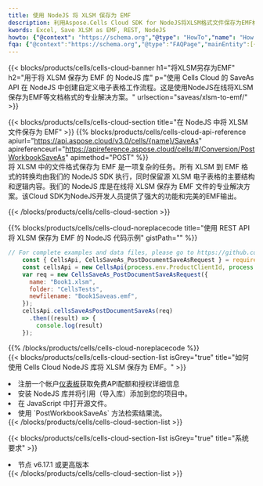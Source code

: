 ```yaml
---
title: 使用 NodeJS 将 XLSM 保存为 EMF
description: 利用Aspose.Cells Cloud SDK for NodeJS将XLSM格式文件保存为EMF格式文件。
kwords: Excel, Save XLSM as EMF, REST, NodeJS
howto: {"@context": "https://schema.org","@type": "HowTo","name": "How to save XLSM as EMF using the Cells Cloud NodeJS library.","description": "How to save XLSM as EMF using the Cells Cloud NodeJS library.","image": {"@type": "ImageObject"},"url": "/nodejs/saveas/xlsm-to-emf/","step": [{ "@type": "HowToStep","name": "How to save XLSM as EMF using the Cells Cloud NodeJS library. step 1", "image": {"@type": "ImageObject",},"url": "/nodejs/saveas/xlsm-to-emf/","text": "Register an account at <a href='https://dashboard.aspose.cloud/'>Dashboard</a> to get free API quota & authorization details",},{ "@type": "HowToStep","name": "How to save XLSM as EMF using the Cells Cloud NodeJS library. step 1", "image": {"@type": "ImageObject",},"url": "/nodejs/saveas/xlsm-to-emf/","text": "Install NodeJS library and add the reference (import the library) to your project.",},{ "@type": "HowToStep","name": "How to save XLSM as EMF using the Cells Cloud NodeJS library. step 1", "image": {"@type": "ImageObject",},"url": "/nodejs/saveas/xlsm-to-emf/","text": "Open the source file in JavaScript.",},{ "@type": "HowToStep","name": "How to save XLSM as EMF using the Cells Cloud NodeJS library. step 1", "image": {"@type": "ImageObject",},"url": "/nodejs/saveas/xlsm-to-emf/","text": "Use the `PostWorkbookSaveAs` method to retrieve the resulting stream.",}, ],"supply": {"@type": "HowToSupply","name": "document"},"tool": [{"@type": "HowToTool","name": "Visual Studio, Visual Studio Code, WebStorm"},{"@type": "HowToTool","name": "Aspose Cells"}],"totalTime": "PT6M"}
fqa: {"@context":"https://schema.org","@type":"FAQPage","mainEntity":[{"@type":"Question","name":"Why save file as other formats file in C# using REST API?","acceptedAnswer":{"@type":"Answer","text":"Documents are encoded in many ways, and some files may be incompatible with the software you use. To open and read such files, just save them as appropriate file formats.<br/><ol><li>Install .NET SDK and add the reference (import the library) to your project.</li><li>Open the source file in C# using REST API.</li><li>Call the PostWorkbookSaveAsRequest() method, passing an output filename with required extension.</li><li>Get the result of save as a separate file.</li></ol>"}},{"@type":"Question","name":"What file formats can I save as with your C# library?","acceptedAnswer":{"@type":"Answer","text":"We support a variety of file formats for conversion using .NET library, including XLSX, Excel, xls , PDF, CSV, HTML, Markdown, XML, PNG, JPG, TIFF, Json, TXT and many more."}},{"@type":"Question","name":"What is the maximum allowed file size for conversion using this .NET library?","acceptedAnswer":{"@type":"Answer","text":"There are no file size limits for format conversions using .NET library."}}]}
---
```

{{< blocks/products/cells/cells-cloud-banner h1="将XLSM另存为EMF" h2="用于将 XLSM 保存为 EMF 的 NodeJS 库" p="使用 Cells Cloud 的 SaveAs API 在 NodeJS 中创建自定义电子表格工作流程。这是使用NodeJS在线将XLSM保存为EMF等文档格式的专业解决方案。" urlsection="saveas/xlsm-to-emf/" >}}

{{< blocks/products/cells/cells-cloud-section title="在 NodeJS 中将 XLSM 文件保存为 EMF" >}}
{{% blocks/products/cells/cells-cloud-api-reference apiurl="https://api.aspose.cloud/v3.0/cells/{name}/SaveAs" apireferenceurl="https://apireference.aspose.cloud/cells/#/Conversion/PostWorkbookSaveAs" apimethod="POST" %}}
<br/>
将 XLSM 中的文件格式保存为 EMF 是一项复杂的任务。所有 XLSM 到 EMF 格式的转换均由我们的 NodeJS SDK 执行，同时保留源 XLSM 电子表格的主要结构和逻辑内容。我们的 NodeJS 库是在线将 XLSM 保存为 EMF 文件的专业解决方案。该Cloud SDK为NodeJS开发人员提供了强大的功能和完美的EMF输出。

{{< /blocks/products/cells/cells-cloud-section >}}

{{% blocks/products/cells/cells-cloud-noreplacecode title="使用 REST API 将 XLSM 保存为 EMF 的 NodeJS 代码示例" gistPath="" %}}
  
```js
// For complete examples and data files, please go to https://github.com/aspose-cells-cloud/aspose-cells-cloud-node/
    const { CellsApi, CellsSaveAs_PostDocumentSaveAsRequest } = require("asposecellscloud");
    const cellsApi = new CellsApi(process.env.ProductClientId, process.env.ProductClientSecret);
    var req = new CellsSaveAs_PostDocumentSaveAsRequest({
      name: "Book1.xlsm",
      folder: "CellsTests",
      newfilename: "Book1Saveas.emf",
    });
    cellsApi.cellsSaveAsPostDocumentSaveAs(req)
      .then((result) => {
        console.log(result)
    });
```
  
{{% /blocks/products/cells/cells-cloud-noreplacecode %}}
<br/>
{{< blocks/products/cells/cells-cloud-section-list isGrey="true" title="如何使用 Cells Cloud NodeJS 库将 XLSM 保存为 EMF。" >}}
<li>注册一个帐户<a href="https://dashboard.aspose.cloud/">仪表板</a>获取免费API配额和授权详细信息</li>
<li>安装 NodeJS 库并将引用（导入库）添加到您的项目中。</li>
<li>在 JavaScript 中打开源文件。</li>
<li>使用 `PostWorkbookSaveAs` 方法检索结果流。</li>
{{< /blocks/products/cells/cells-cloud-section-list >}}

{{< blocks/products/cells/cells-cloud-section-list isGrey="true" title="系统要求" >}}
<li>节点 v6.17.1 或更高版本</li>
{{< /blocks/products/cells/cells-cloud-section-list >}}
